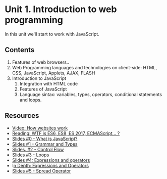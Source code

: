 # Unit 1. Introduction to web programming

In this unit we'll start to work with JavaScript.



## Contents

1. Features of web browsers..
2. Web Programming languages and technologies on client-side: HTML, CSS, JavaScript, Applets, AJAX, FLASH
3. Introduction to JavaScript
   1. Integration with HTML code
   2. Features of JavaScript
   3. Language sintax: variables, types, operators, conditional statements and loops.





## Resources

- [Video: How websites work](https://www.youtube.com/watch?v=D8c4JZW73cM)
-  [Reading: WTF is ES6, ES8, ES 2017, ECMAScript… ?](https://codeburst.io/javascript-wtf-is-es6-es8-es-2017-ecmascript-dca859e4821c?gi=f910ddb03855)
-  [Slides #0 - What is JavaScript?](https://developer.mozilla.org/en-US/docs/Learn/JavaScript/First_steps/What_is_JavaScript)
-  [Slides #1 - Grammar and Types](https://developer.mozilla.org/en-US/docs/Web/JavaScript/Guide/Grammar_and_types)
-  [Slides. #2 - Control Flow](https://developer.mozilla.org/en-US/docs/Web/JavaScript/Guide/Control_flow_and_error_handling)
-  [Slides #3 - Loops](https://developer.mozilla.org/en-US/docs/Web/JavaScript/Guide/Loops_and_iteration)
-  [Slides #4: Expressions and operators](https://developer.mozilla.org/en-US/docs/Web/JavaScript/Guide/Expressions_and_Operators)
-  I[n Depth: Expressions and Operators](https://developer.mozilla.org/en-US/docs/Web/JavaScript/Reference/Operators)
-  [Slides #5 - Spread Operator](https://github.com/jpineroberbel/web-curriculum/tree/master/lessons/es6/spread-operator)